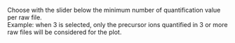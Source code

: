Choose with the slider below the minimum number of quantification value 
per raw file.  
Example: when 3 is selected, only the precursor ions quantified in 
3 or more raw files will be considered for the plot.
